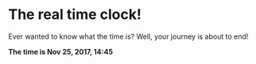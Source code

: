 # The real time clock!

Ever wanted to know what the time is? Well, your journey is about to end!

**The time is Nov 25, 2017, 14:45**
